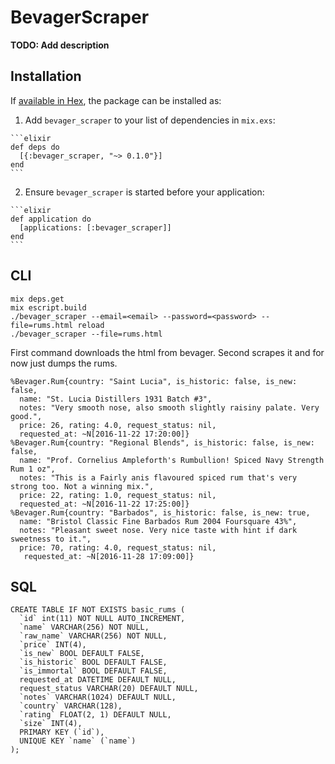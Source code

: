# BevagerScraper

**TODO: Add description**

## Installation

If [available in Hex](https://hex.pm/docs/publish), the package can be installed as:

  1. Add `bevager_scraper` to your list of dependencies in `mix.exs`:

    ```elixir
    def deps do
      [{:bevager_scraper, "~> 0.1.0"}]
    end
    ```

  2. Ensure `bevager_scraper` is started before your application:

    ```elixir
    def application do
      [applications: [:bevager_scraper]]
    end
    ```

## CLI

   ```shell
   mix deps.get
   mix escript.build
   ./bevager_scraper --email=<email> --password=<password> --file=rums.html reload
   ./bevager_scraper --file=rums.html
   ```

First command downloads the html from bevager. Second scrapes it and for now just dumps the rums.

   ```
   %Bevager.Rum{country: "Saint Lucia", is_historic: false, is_new: false,
     name: "St. Lucia Distillers 1931 Batch #3",
     notes: "Very smooth nose, also smooth slightly raisiny palate. Very good.",
     price: 26, rating: 4.0, request_status: nil,
     requested_at: ~N[2016-11-22 17:20:00]}
   %Bevager.Rum{country: "Regional Blends", is_historic: false, is_new: false,
     name: "Prof. Cornelius Ampleforth's Rumbullion! Spiced Navy Strength Rum 1 oz",
     notes: "This is a Fairly anis flavoured spiced rum that's very strong too. Not a winning mix.",
     price: 22, rating: 1.0, request_status: nil,
     requested_at: ~N[2016-11-22 17:25:00]}
   %Bevager.Rum{country: "Barbados", is_historic: false, is_new: true,
     name: "Bristol Classic Fine Barbados Rum 2004 Foursquare 43%",
     notes: "Pleasant sweet nose. Very nice taste with hint if dark sweetness to it.",
     price: 70, rating: 4.0, request_status: nil,
      requested_at: ~N[2016-11-28 17:09:00]}
   ```

## SQL

   ```
   CREATE TABLE IF NOT EXISTS basic_rums (
     `id` int(11) NOT NULL AUTO_INCREMENT,
     `name` VARCHAR(256) NOT NULL,
     `raw_name` VARCHAR(256) NOT NULL,
     `price` INT(4),
     `is_new` BOOL DEFAULT FALSE,
     `is_historic` BOOL DEFAULT FALSE,
     `is_immortal` BOOL DEFAULT FALSE,
     requested_at DATETIME DEFAULT NULL,
     request_status VARCHAR(20) DEFAULT NULL,
     `notes` VARCHAR(1024) DEFAULT NULL,
     `country` VARCHAR(128),
     `rating` FLOAT(2, 1) DEFAULT NULL,
     `size` INT(4),
     PRIMARY KEY (`id`),
     UNIQUE KEY `name` (`name`)
   );
   ```
